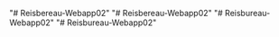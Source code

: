"# Reisbereau-Webapp02" 
"# Reisbereau-Webapp02" 
"# Reisbureau-Webapp02" 
"# Reisbureau-Webapp02" 
